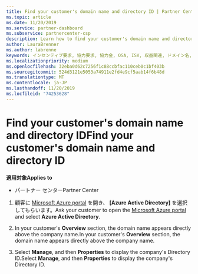 ```yaml
---
title: Find your customer's domain name and directory ID | Partner Center
ms.topic: article
ms.date: 11/20/2019
ms.service: partner-dashboard
ms.subservice: partnercenter-csp
description: Learn how to find your customer's domain name and directory ID when submitting a claim.
author: LauraBrenner
ms.author: labrenne
keywords: インセンティブ要求, 協力要求, 協力金, OSA, ISV, 収益関連, ドメイン名, ディレクトリ ID
ms.localizationpriority: medium
ms.openlocfilehash: 32eba0d62c7256f1c88ccbfac110ceb0c1bf403b
ms.sourcegitcommit: 524d3121e5053a74911e2fd4e9cf5aab14f6b48d
ms.translationtype: MT
ms.contentlocale: ja-JP
ms.lasthandoff: 11/20/2019
ms.locfileid: "74253628"
---
```

# <a name="find-your-customers-domain-name-and-directory-id"></a><span data-ttu-id="b887d-104">Find your customer's domain name and directory ID</span><span class="sxs-lookup"><span data-stu-id="b887d-104">Find your customer's domain name and directory ID</span></span>

<span data-ttu-id="b887d-105">**適用対象**</span><span class="sxs-lookup"><span data-stu-id="b887d-105">**Applies to**</span></span>

-  <span data-ttu-id="b887d-106">パートナー センター</span><span class="sxs-lookup"><span data-stu-id="b887d-106">Partner Center</span></span>

1.  <span data-ttu-id="b887d-107">顧客に [Microsoft Azure portal](https://ms.portal.azure.com/#home) を開き、 **[Azure Active Directory]** を選択してもらいます。</span><span class="sxs-lookup"><span data-stu-id="b887d-107">Ask your customer to open the [Microsoft Azure portal](https://ms.portal.azure.com/#home) and select **Azure Active Directory**.</span></span> 

2.  <span data-ttu-id="b887d-108">In your customer's **Overview** section, the domain name appears directly above the company name.</span><span class="sxs-lookup"><span data-stu-id="b887d-108">In your customer's **Overview** section, the domain name appears directly above the company name.</span></span>  

3.  <span data-ttu-id="b887d-109">Select **Manage**, and then **Properties** to display the company's Directory ID.</span><span class="sxs-lookup"><span data-stu-id="b887d-109">Select **Manage**, and then **Properties** to display the company's Directory ID.</span></span>
